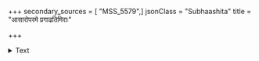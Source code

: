+++
secondary_sources = [ "MSS_5579",]
jsonClass = "Subhaashita"
title = "आसारोपरमे प्रगाढतिमिराः"

+++

<details><summary>Text</summary>

आसारोपरमे प्रगाढतिमिराः किर्मीरयन्त्यो निशाः पान्थस्त्रीमनसां स्मरानलकणासन्तानशङ्कास्पृशः।  
पिष्टानां प्रसभं घनाघनघटासंघट्टतो विद्युतां चूर्णाभाः परितः पतन्ति तरलाः खद्योतकश्रेणयः॥
</details>

